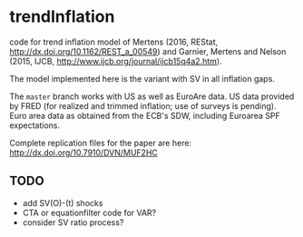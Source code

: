 # trendInflation

code for trend inflation model of Mertens (2016, REStat, http://dx.doi.org/10.1162/REST_a_00549) and Garnier, Mertens and Nelson (2015, IJCB, http://www.ijcb.org/journal/ijcb15q4a2.htm).

The model implemented here is the variant with SV in all inflation gaps.

The `master` branch works with US as well as EuroAre data. US data provided by FRED (for realized and trimmed inflation; use of surveys is pending). Euro area data as obtained from the ECB's SDW, including Euroarea SPF expectations.

Complete replication files for the paper are here: http://dx.doi.org/10.7910/DVN/MUF2HC

## TODO
- add SV(O)-(t) shocks
- CTA or equationfilter code for VAR?
- consider SV ratio process?
